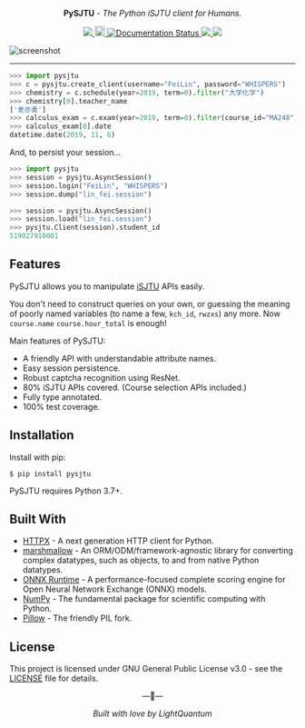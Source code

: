 <p align="center"><strong>PySJTU</strong> <em>- The Python iSJTU client for Humans.</em></p>

<p align="center">
<a href="https://github.com/PhotonQuantum/pysjtu">
    <img src="https://github.com/PhotonQuantum/pysjtu/workflows/PySJTU%20Tests/badge.svg"
</a>
<a href="https://badge.fury.io/py/pysjtu">
    <img src="https://badge.fury.io/py/pysjtu.svg" alt="PyPI version" height="18">
</a>
<a href='https://pysjtu.readthedocs.io/en/latest/?badge=latest'>
    <img src='https://readthedocs.org/projects/pysjtu/badge/?version=latest' alt='Documentation Status' />
</a>
<a href="https://www.codacy.com/manual/PhotonQuantum/pysjtu?utm_source=github.com&amp;utm_medium=referral&amp;utm_content=PhotonQuantum/pysjtu&amp;utm_campaign=Badge_Coverage">
    <img src="https://api.codacy.com/project/badge/Coverage/4961a9a6c817419fae7b7b567b8e1367"/>
</a>
<a href="https://www.codacy.com/manual/PhotonQuantum/pysjtu?utm_source=github.com&amp;utm_medium=referral&amp;utm_content=PhotonQuantum/pysjtu&amp;utm_campaign=Badge_Grade">
    <img src="https://api.codacy.com/project/badge/Grade/4961a9a6c817419fae7b7b567b8e1367"/>
</a>
</p>

![screenshot](docs/images/pysjtu.png)

---

```python
>>> import pysjtu
>>> c = pysjtu.create_client(username="FeiLin", password="WHISPERS")
>>> chemistry = c.schedule(year=2019, term=0).filter("大学化学")
>>> chemistry[0].teacher_name
['麦亦勇']
>>> calculus_exam = c.exam(year=2019, term=0).filter(course_id="MA248")
>>> calculus_exam[0].date
datetime.date(2019, 11, 6)
```

And, to persist your session...

```python
>>> import pysjtu
>>> session = pysjtu.AsyncSession()
>>> session.login("FeiLin", "WHISPERS")
>>> session.dump("lin_fei.session")

>>> session = pysjtu.AsyncSession()
>>> session.load("lin_fei.session")
>>> pysjtu.Client(session).student_id
519027910001
```

## Features

PySJTU allows you to manipulate [iSJTU](https://i.sjtu.edu.cn) APIs easily.

You don't need to construct queries on your own, or guessing the meaning of poorly named variables (to name a few, `kch_id`, `rwzxs`) any more. 
Now `course.name` `course.hour_total` is enough!

Main features of PySJTU:

- A friendly API with understandable attribute names.
- Easy session persistence.
- Robust captcha recognition using ResNet.
- 80% iSJTU APIs covered. (Course selection APIs included.)
- Fully type annotated.
- 100% test coverage.

## Installation

Install with pip:

```shell script
$ pip install pysjtu
```

PySJTU requires Python 3.7+.

## Built With

- [HTTPX](https://www.python-httpx.org/) - A next generation HTTP client for Python.
- [marshmallow](https://github.com/marshmallow-code/marshmallow) - An ORM/ODM/framework-agnostic library for converting complex datatypes, such as objects, to and from native Python datatypes.
- [ONNX Runtime](https://github.com/microsoft/onnxruntime) - A performance-focused complete scoring engine for Open Neural Network Exchange (ONNX) models.
- [NumPy](https://numpy.org/) - The fundamental package for scientific computing with Python.
- [Pillow](https://python-pillow.org/) - The friendly PIL fork.

## License

This project is licensed under GNU General Public License v3.0 - see the [LICENSE](LICENSE) file for details.

<p align="center">&mdash;💖&mdash;</p>
<p align="center"><i>Built with love by LightQuantum</i></p>
